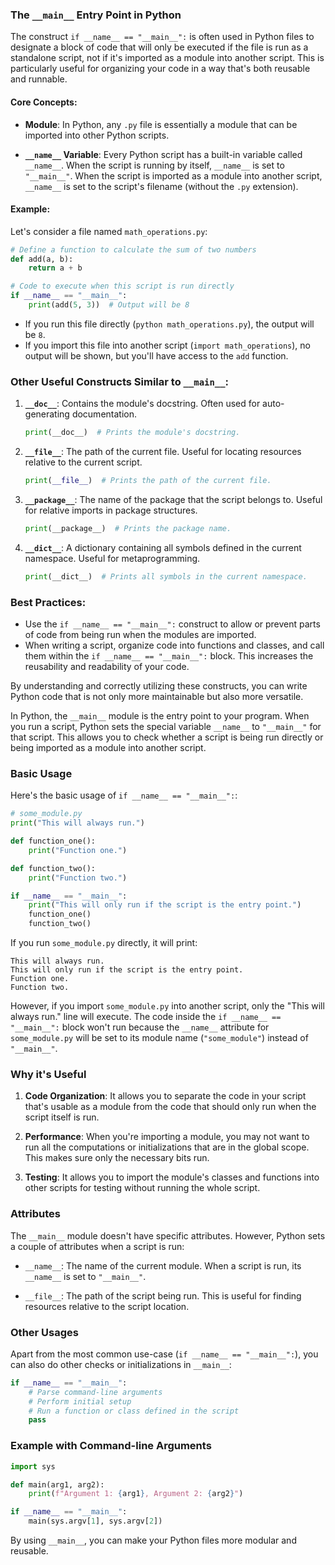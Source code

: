 
### The `__main__` Entry Point in Python

The construct `if __name__ == "__main__":` is often used in Python files to designate a block of code that will only be executed if the file is run as a standalone script, not if it's imported as a module into another script. This is particularly useful for organizing your code in a way that's both reusable and runnable.

#### Core Concepts:

- **Module**: In Python, any `.py` file is essentially a module that can be imported into other Python scripts.
  
- **`__name__` Variable**: Every Python script has a built-in variable called `__name__`. When the script is running by itself, `__name__` is set to `"__main__"`. When the script is imported as a module into another script, `__name__` is set to the script's filename (without the `.py` extension).

#### Example:

Let's consider a file named `math_operations.py`:

```python
# Define a function to calculate the sum of two numbers
def add(a, b):
    return a + b

# Code to execute when this script is run directly
if __name__ == "__main__":
    print(add(5, 3))  # Output will be 8
```

- If you run this file directly (`python math_operations.py`), the output will be `8`.
- If you import this file into another script (`import math_operations`), no output will be shown, but you'll have access to the `add` function.

### Other Useful Constructs Similar to `__main__`:

1. **`__doc__`**: Contains the module's docstring. Often used for auto-generating documentation.

    ```python
    print(__doc__)  # Prints the module's docstring.
    ```

2. **`__file__`**: The path of the current file. Useful for locating resources relative to the current script.

    ```python
    print(__file__)  # Prints the path of the current file.
    ```

3. **`__package__`**: The name of the package that the script belongs to. Useful for relative imports in package structures.

    ```python
    print(__package__)  # Prints the package name.
    ```

4. **`__dict__`**: A dictionary containing all symbols defined in the current namespace. Useful for metaprogramming.

    ```python
    print(__dict__)  # Prints all symbols in the current namespace.
    ```

### Best Practices:

- Use the `if __name__ == "__main__":` construct to allow or prevent parts of code from being run when the modules are imported.
- When writing a script, organize code into functions and classes, and call them within the `if __name__ == "__main__":` block. This increases the reusability and readability of your code.

By understanding and correctly utilizing these constructs, you can write Python code that is not only more maintainable but also more versatile.














In Python, the `__main__` module is the entry point to your program. When you run a script, Python sets the special variable `__name__` to `"__main__"` for that script. This allows you to check whether a script is being run directly or being imported as a module into another script.

### Basic Usage
Here's the basic usage of `if __name__ == "__main__":`:

```python
# some_module.py
print("This will always run.")

def function_one():
    print("Function one.")

def function_two():
    print("Function two.")

if __name__ == "__main__":
    print("This will only run if the script is the entry point.")
    function_one()
    function_two()
```

If you run `some_module.py` directly, it will print:

```
This will always run.
This will only run if the script is the entry point.
Function one.
Function two.
```

However, if you import `some_module.py` into another script, only the "This will always run." line will execute. The code inside the `if __name__ == "__main__":` block won't run because the `__name__` attribute for `some_module.py` will be set to its module name (`"some_module"`) instead of `"__main__"`.

### Why it's Useful

1. **Code Organization**: It allows you to separate the code in your script that's usable as a module from the code that should only run when the script itself is run.

2. **Performance**: When you're importing a module, you may not want to run all the computations or initializations that are in the global scope. This makes sure only the necessary bits run.

3. **Testing**: It allows you to import the module's classes and functions into other scripts for testing without running the whole script.

### Attributes
The `__main__` module doesn't have specific attributes. However, Python sets a couple of attributes when a script is run:

- `__name__`: The name of the current module. When a script is run, its `__name__` is set to `"__main__"`.
  
- `__file__`: The path of the script being run. This is useful for finding resources relative to the script location.

### Other Usages
Apart from the most common use-case (`if __name__ == "__main__":`), you can also do other checks or initializations in `__main__`:

```python
if __name__ == "__main__":
    # Parse command-line arguments
    # Perform initial setup
    # Run a function or class defined in the script
    pass
```

### Example with Command-line Arguments
```python
import sys

def main(arg1, arg2):
    print(f"Argument 1: {arg1}, Argument 2: {arg2}")

if __name__ == "__main__":
    main(sys.argv[1], sys.argv[2])
```

By using `__main__`, you can make your Python files more modular and reusable.